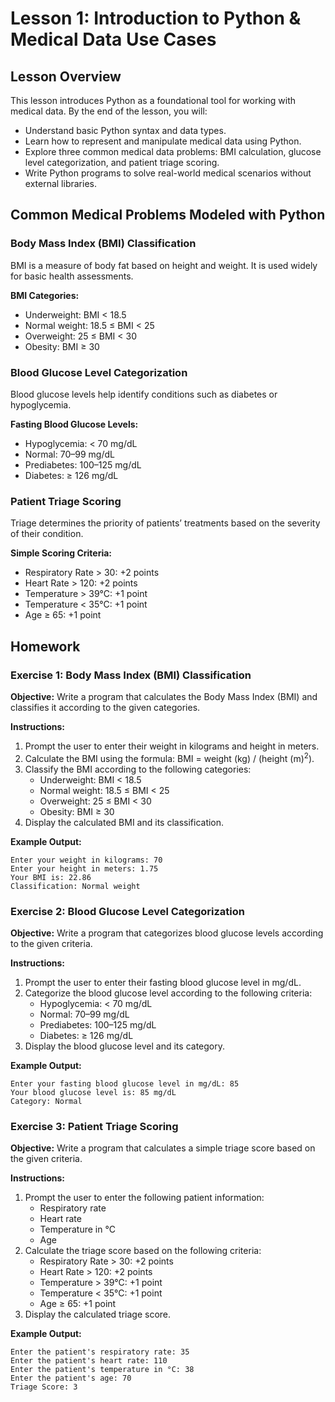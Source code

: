 # Lesson 1: Introduction to Python & Medical Data Use Cases

## Lesson Overview

This lesson introduces Python as a foundational tool for working with medical data. By the end of the lesson, you will:

- Understand basic Python syntax and data types.
- Learn how to represent and manipulate medical data using Python.
- Explore three common medical data problems: BMI calculation, glucose level categorization, and patient triage scoring.
- Write Python programs to solve real-world medical scenarios without external libraries.

## Common Medical Problems Modeled with Python

### Body Mass Index (BMI) Classification

BMI is a measure of body fat based on height and weight. It is used widely for basic health assessments.

**BMI Categories:**

- Underweight: BMI < 18.5
- Normal weight: 18.5 ≤ BMI < 25
- Overweight: 25 ≤ BMI < 30
- Obesity: BMI ≥ 30

### Blood Glucose Level Categorization

Blood glucose levels help identify conditions such as diabetes or hypoglycemia.

**Fasting Blood Glucose Levels:**

- Hypoglycemia: < 70 mg/dL
- Normal: 70–99 mg/dL
- Prediabetes: 100–125 mg/dL
- Diabetes: ≥ 126 mg/dL

### Patient Triage Scoring

Triage determines the priority of patients’ treatments based on the severity of their condition.

**Simple Scoring Criteria:**

- Respiratory Rate > 30: +2 points
- Heart Rate > 120: +2 points
- Temperature > 39°C: +1 point
- Temperature < 35°C: +1 point
- Age ≥ 65: +1 point


## Homework

### Exercise 1: Body Mass Index (BMI) Classification

**Objective:**
Write a program that calculates the Body Mass Index (BMI) and classifies it according to the given categories.

**Instructions:**

1. Prompt the user to enter their weight in kilograms and height in meters.
2. Calculate the BMI using the formula: BMI = weight (kg) / (height (m)<sup>2</sup>).
3. Classify the BMI according to the following categories:
   - Underweight: BMI < 18.5
   - Normal weight: 18.5 ≤ BMI < 25
   - Overweight: 25 ≤ BMI < 30
   - Obesity: BMI ≥ 30
4. Display the calculated BMI and its classification.

**Example Output:**

```
Enter your weight in kilograms: 70
Enter your height in meters: 1.75
Your BMI is: 22.86
Classification: Normal weight
```

### Exercise 2: Blood Glucose Level Categorization

**Objective:**
Write a program that categorizes blood glucose levels according to the given criteria.

**Instructions:**

1. Prompt the user to enter their fasting blood glucose level in mg/dL.
2. Categorize the blood glucose level according to the following criteria:
   - Hypoglycemia: < 70 mg/dL
   - Normal: 70–99 mg/dL
   - Prediabetes: 100–125 mg/dL
   - Diabetes: ≥ 126 mg/dL
3. Display the blood glucose level and its category.

**Example Output:**

```
Enter your fasting blood glucose level in mg/dL: 85
Your blood glucose level is: 85 mg/dL
Category: Normal
```

### Exercise 3: Patient Triage Scoring

**Objective:**
Write a program that calculates a simple triage score based on the given criteria.

**Instructions:**

1. Prompt the user to enter the following patient information:
   - Respiratory rate
   - Heart rate
   - Temperature in °C
   - Age
2. Calculate the triage score based on the following criteria:
   - Respiratory Rate > 30: +2 points
   - Heart Rate > 120: +2 points
   - Temperature > 39°C: +1 point
   - Temperature < 35°C: +1 point
   - Age ≥ 65: +1 point
3. Display the calculated triage score.

**Example Output:**

```
Enter the patient's respiratory rate: 35
Enter the patient's heart rate: 110
Enter the patient's temperature in °C: 38
Enter the patient's age: 70
Triage Score: 3
```

